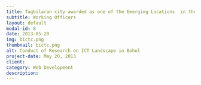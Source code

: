 ```yaml
---
title: Tagbilaran city awarded as one of the Emerging Locations  in the Next Wave Cities
subtitle: Working Officers
layout: default
modal-id: 8
date: 2013-05-20
img: bictc.png
thumbnail: bictc.png
alt: Conduct of Research on ICT Landscape in Bohol
project-date: May 20, 2013
client: 
category: Web Development
description:
---
```

